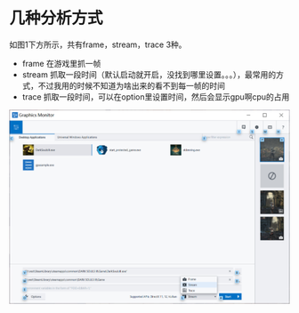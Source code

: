 # 几种分析方式

如图1下方所示，共有frame，stream，trace 3种。

* frame 在游戏里抓一帧
* stream 抓取一段时间（默认启动就开启，没找到哪里设置。。。），最常用的方式，不过我用的时候不知道为啥出来的看不到每一帧的时间
* trace 抓取一段时间，可以在option里设置时间，然后会显示gpu啊cpu的占用

![](<../../../.gitbook/assets/image (1).png>)
